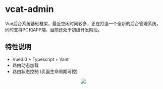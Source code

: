 # vcat-admin
Vue后台系统基础框架，最近空闲时间较多，正在打造一个全新的后台管理系统，同时支持PC和APP端，目前还处于初级开发阶段。

## 特性说明
- Vue3.0 + Typescript + Vant
- 路由动态加载
- 路由状态控制 (页面生命周期可控)

<div align="center">
  <img src="https://segmentfault.com/img/bVcUzxt" >
</div>
